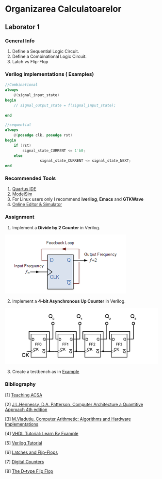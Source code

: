 # Organizarea Calculatoarelor

## Laborator 1

### General Info

1. Define a Sequential Logic Circuit.
2. Define a Combinational Logic Circuit.
3. Latch vs Flip-Flop


### Verilog Implementations ( Examples)

```Verilog
//Combinational
always 
	@(signal_input_state) 
begin 
	// signal_output_state = f(signal_input_state); 
	
end

```

```Verilog
//sequential
always 
	@(posedge clk, posedge rst) 
begin 
	if (rst) 
		signal_state_CURRENT <= 1'b0; 
	else 
                signal_state_CURRENT <= signal_state_NEXT; 
end
```

### Recommended Tools

1. [Quartus IDE](https://www.altera.com/downloads/download-center.html)
2. [ModelSim](https://www.mentor.com/company/higher_ed/modelsim-student-edition)
3. For Linux users only I recommend **iverilog**, **Emacs** and **GTKWave**
4. [Online Editor & Simulator](https://www.edaplayground.com/)


### Assignment

1. Implement a **Divide by 2 Counter** in Verilog.

![Divide by 2 Counter][img_1]

2. Implement a **4-bit Asynchronous Up Counter** in Verilog.

![4-bit Asynchronous Up Counter][img_2]

3. Create a testbench as in [Example][code_1]


### Bibliography
[1] [Teaching ACSA](http://www.acsa.upt.ro/teaching/AC/)

[2] [J.L.Hennessy, D.A. Patterson, Computer Architecture a Quantitive Approach 4th edition]()

[3] [M.Vladutiu, Computer Arithmetic: Algorithms and Hardware Implementations]()

[4] [VHDL Tutorial: Learn By Example](http://esd.cs.ucr.edu/labs/tutorial/)

[5] [Verilog Tutorial](http://www.asic-world.com/verilog/veritut.html)

[6] [Latches and Flip-Flops](http://www.cs.ucr.edu/~ehwang/courses/cs120b/flipflops.pdf)

[7] [Digital Counters](http://www.learnabout-electronics.org/Digital/dig56.php)

[8] [The D-type Flip Flop](https://www.electronics-tutorials.ws/sequential/seq_4.html)

[code_1]: https://raw.githubusercontent.com/sebastianardelean/teaching/master/OC/templates/d_ff_tb.v

[img_1]: divide_by_two_counter.png 

[img_2]: 4_bit_async_counter.png
